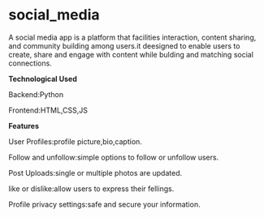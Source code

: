 # social_media
A social media app is a platform that facilities interaction, content sharing, and community building among users.it deesigned to enable users to create, share and engage with content while bulding and matching social connections.

**Technological Used**

Backend:Python

Frontend:HTML,CSS,JS

**Features**

User Profiles:profile picture,bio,caption.

Follow and unfollow:simple options to follow or unfollow users.

Post Uploads:single or multiple photos are updated.

like or dislike:allow users to express their fellings.

Profile privacy settings:safe and secure your information.




